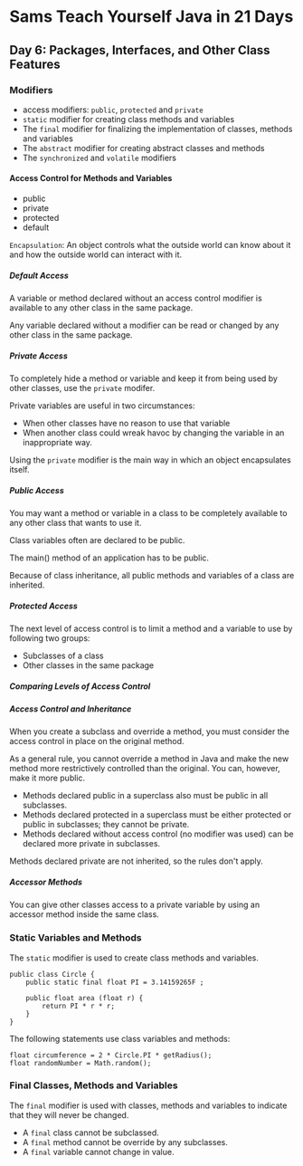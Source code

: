 # Sams Teach Yourself Java in 21 Days

## Day 6: Packages, Interfaces, and Other Class Features

### Modifiers

* access modifiers: `public`, `protected` and `private`
* `static` modifier for creating class methods and variables
* The `final` modifier for finalizing the implementation of classes, methods and variables
* The `abstract` modifier for creating abstract classes and methods
* The `synchronized` and `volatile` modifiers

#### Access Control for Methods and Variables

* public
* private
* protected
* default

`Encapsulation`: An object controls what the outside world can know about it and how the outside world can interact with it.

##### Default Access

A variable or method declared without an access control modifier is available to any other class in the same package.

Any variable declared without a modifier can be read or changed by any other class in the same package.

##### Private Access

To completely hide a method or variable and keep it from being used by other classes, use the `private` modifer.

Private variables are useful in two circumstances:

* When other classes have no reason to use that variable
* When another class could wreak havoc by changing the variable in an inappropriate way.

Using the `private` modifier is the main way in which an object encapsulates itself.

##### Public Access

You may want a method or variable in a class to be completely available to any other class that wants to use it.

Class variables often are declared to be public.

The main() method of an application has to be public.

Because of class inheritance, all public methods and variables of a class are inherited.

##### Protected Access

The next level of access control is to limit a method and a variable to use by following two groups:

* Subclasses of a class
* Other classes in the same package

##### Comparing Levels of Access Control

##### Access Control and Inheritance

When you create a subclass and override a method, you must consider the access control in place on the original method.

As a general rule, you cannot override a method in Java and make the new method more restrictively controlled than the original. You can, however, make it more public.

* Methods declared public in a superclass also must be public in all subclasses.
* Methods declared protected in a superclass must be either protected or public in subclasses; they cannot be private.
* Methods declared without access control (no modifier was used) can be declared more private in subclasses.

Methods declared private are not inherited, so the rules don't apply.

##### Accessor Methods

You can give other classes access to a private variable by using an accessor method inside the same class.

### Static Variables and Methods

The `static` modifier is used to create class methods and variables.

```
public class Circle {
    public static final float PI = 3.14159265F ;

    public float area (float r) {
        return PI * r * r;
    }
}
```

The following statements use class variables and methods:

```
float circumference = 2 * Circle.PI * getRadius();
float randomNumber = Math.random();
```

### Final Classes, Methods and Variables

The `final` modifier is used with classes, methods and variables to indicate that they will never be changed.

* A `final` class cannot be subclassed.
* A `final` method cannot be override by any subclasses.
* A `final` variable cannot change in value.

